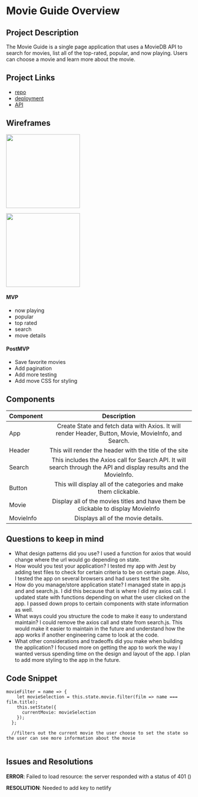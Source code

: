 # Movie Guide Overview


## Project Description

The Movie Guide is a single page application that uses a MovieDB API to search for movies, list all of the top-rated, popular, and now playing.  Users can choose a movie and learn more about the movie.  


## Project Links

- [repo](https://github.com/hrocco25/movies)
- [deployment](https://movie-guide.netlify.com/)
- [API](https://developers.themoviedb.org/3/search/search-movies)



## Wireframes

<img src="https://user-images.githubusercontent.com/49919405/78610998-3b29b900-7823-11ea-8e70-0909f0cf878b.jpg
" height='200' width='200'>

<img src="https://user-images.githubusercontent.com/49919405/78611081-644a4980-7823-11ea-86c0-7bcf4bf9332a.jpg" height='200' width='200'>


#### MVP
- now playing
- popular
- top rated
- search
- move details

#### PostMVP

- Save favorite movies 
- Add pagination 
- Add more testing
- Add move CSS for styling

## Components

| Component | Description | 
| --- | :---: |  
| App | Create State and fetch data with Axios.  It will render Header, Button, Movie, MovieInfo, and Search.  | 
| Header | This will render the header with the title of the site | 
| Search | This includes the Axios call for Search API.  It will search through the API and display results and the MovieInfo.| 
| Button | This will display all of the categories and make them clickable. | 
| Movie | Display all of the movies titles and have them be clickable to display MovieInfo | 
| MovieInfo | Displays all of the movie details.  | 

## Questions to keep in mind

- What design patterns did you use?
    I used a function for axios that would change where the url would go depending on state. 
- How would you test your application?
    I tested my app with Jest by adding test files to check for certain criteria to be on certain page.  Also, I tested the app on several browsers and had users test the site.  
- How do you manage/store application state?
    I managed state in app.js and and search.js.  I did this because that is where I did my axios call.  I updated state with functions depending on what the user clicked on the app. I passed down props to certain components with state information as well.    
- What ways could you structure the code to make it easy to understand maintain?
    I could remove the axios call and state from search.js.  This would make it easier to maintain in the future and understand how the app works if another engineering came to look at the code.
- What other considerations and tradeoffs did you make when building the application?
    I focused more on getting the app to work the way I wanted versus spending time on the design and layout of the app.  I plan to add more styling to the app in the future.   


## Code Snippet

```
movieFilter = name => {
    let movieSelection = this.state.movie.filter(film => name === film.title);
    this.setState({
      currentMovie: movieSelection
    });
  };

  //filters out the current movie the user choose to set the state so the user can see more information about the movie
	
```


## Issues and Resolutions


#### 
**ERROR**: Failed to load resource: the server responded with a status of 401 ()

**RESOLUTION**: Needed to add key to netlify 

